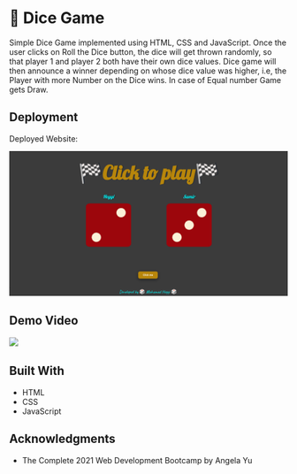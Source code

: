# 🎲 Dice Game 
Simple Dice Game implemented using HTML, CSS and JavaScript. Once the user clicks on Roll the Dice button, the dice will get thrown randomly, so that player 1 and player 2 both have their own dice values. Dice game will then announce a winner depending on whose dice value was higher, i.e, the Player with more Number on the Dice wins. In case of Equal number Game gets Draw. 



## Deployment

Deployed Website: 


![The-Dice-Game](./images/Project.png)


## Demo Video 
<img src="./Demo/Demo.webm"> </img>

## Built With

  * HTML
  * CSS
  * JavaScript

## Acknowledgments
  * The Complete 2021 Web Development Bootcamp by Angela Yu